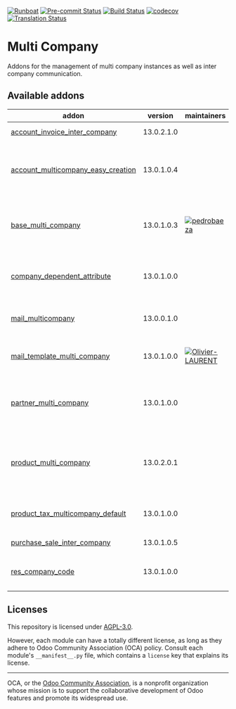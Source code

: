 
[![Runboat](https://img.shields.io/badge/runboat-Try%20me-875A7B.png)](https://runboat.odoo-community.org/builds?repo=OCA/multi-company&target_branch=13.0)
[![Pre-commit Status](https://github.com/OCA/multi-company/actions/workflows/pre-commit.yml/badge.svg?branch=13.0)](https://github.com/OCA/multi-company/actions/workflows/pre-commit.yml?query=branch%3A13.0)
[![Build Status](https://github.com/OCA/multi-company/actions/workflows/test.yml/badge.svg?branch=13.0)](https://github.com/OCA/multi-company/actions/workflows/test.yml?query=branch%3A13.0)
[![codecov](https://codecov.io/gh/OCA/multi-company/branch/13.0/graph/badge.svg)](https://codecov.io/gh/OCA/multi-company)
[![Translation Status](https://translation.odoo-community.org/widgets/multi-company-13-0/-/svg-badge.svg)](https://translation.odoo-community.org/engage/multi-company-13-0/?utm_source=widget)

<!-- /!\ do not modify above this line -->

# Multi Company

Addons for the management of multi company instances as well as inter company communication.

<!-- /!\ do not modify below this line -->

<!-- prettier-ignore-start -->

[//]: # (addons)

Available addons
----------------
addon | version | maintainers | summary
--- | --- | --- | ---
[account_invoice_inter_company](account_invoice_inter_company/) | 13.0.2.1.0 |  | Intercompany invoice rules
[account_multicompany_easy_creation](account_multicompany_easy_creation/) | 13.0.1.0.4 |  | This module adds a wizard to create companies easily
[base_multi_company](base_multi_company/) | 13.0.1.0.3 | [![pedrobaeza](https://github.com/pedrobaeza.png?size=30px)](https://github.com/pedrobaeza) | Provides a base for adding multi-company support to models.
[company_dependent_attribute](company_dependent_attribute/) | 13.0.1.0.0 |  | Display company dependent attribute on fields
[mail_multicompany](mail_multicompany/) | 13.0.0.1.0 |  | Email Gateway Multi company
[mail_template_multi_company](mail_template_multi_company/) | 13.0.1.0.0 | [![Olivier-LAURENT](https://github.com/Olivier-LAURENT.png?size=30px)](https://github.com/Olivier-LAURENT) | Mail Template Multi Company
[partner_multi_company](partner_multi_company/) | 13.0.1.0.0 |  | Select individually the partner visibility on each company
[product_multi_company](product_multi_company/) | 13.0.2.0.1 |  | Select individually the product template visibility on each company
[product_tax_multicompany_default](product_tax_multicompany_default/) | 13.0.1.0.0 |  | Product Tax Multi Company Default
[purchase_sale_inter_company](purchase_sale_inter_company/) | 13.0.1.0.5 |  | Intercompany PO/SO rules
[res_company_code](res_company_code/) | 13.0.1.0.0 |  | Add 'code' field on company model

[//]: # (end addons)

<!-- prettier-ignore-end -->

## Licenses

This repository is licensed under [AGPL-3.0](LICENSE).

However, each module can have a totally different license, as long as they adhere to Odoo Community Association (OCA)
policy. Consult each module's `__manifest__.py` file, which contains a `license` key
that explains its license.

----
OCA, or the [Odoo Community Association](http://odoo-community.org/), is a nonprofit
organization whose mission is to support the collaborative development of Odoo features
and promote its widespread use.
